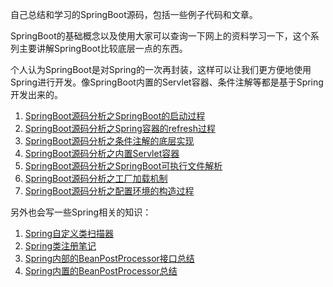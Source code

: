 自己总结和学习的SpringBoot源码，包括一些例子代码和文章。

SpringBoot的基础概念以及使用大家可以查询一下网上的资料学习一下，这个系列主要讲解SpringBoot比较底层一点的东西。

个人认为SpringBoot是对Spring的一次再封装，这样可以让我们更方便地使用Spring进行开发。像SpringBoot内置的Servlet容器、条件注解等都是基于Spring开发出来的。

1. [SpringBoot源码分析之SpringBoot的启动过程](http://fangjian0423.github.io/2017/04/30/springboot-startup-analysis/)
2. [SpringBoot源码分析之Spring容器的refresh过程](http://fangjian0423.github.io/2017/05/10/springboot-context-refresh/)
3. [SpringBoot源码分析之条件注解的底层实现](http://fangjian0423.github.io/2017/05/16/springboot-condition-annotation/)
4. [SpringBoot源码分析之内置Servlet容器](http://fangjian0423.github.io/2017/05/22/springboot-embedded-servlet-container/)
5. [SpringBoot源码分析之SpringBoot可执行文件解析](http://fangjian0423.github.io/2017/05/31/springboot-executable-jar/)
6. [SpringBoot源码分析之工厂加载机制](http://fangjian0423.github.io/2017/06/05/springboot-factory-loading-mechanism/)
7. [SpringBoot源码分析之配置环境的构造过程](http://fangjian0423.github.io/2017/06/10/springboot-environment-analysis)

另外也会写一些Spring相关的知识：

1. [Spring自定义类扫描器](http://fangjian0423.github.io/2017/06/11/spring-custom-component-provider/)
2. [Spring类注册笔记](http://fangjian0423.github.io/2017/06/15/spring-bean-register-note/)
3. [Spring内部的BeanPostProcessor接口总结](http://fangjian0423.github.io/2017/06/20/spring-bean-post-processor/)
4. [Spring内置的BeanPostProcessor总结](http://fangjian0423.github.io/2017/06/24/spring-embedded-bean-post-processor/)

